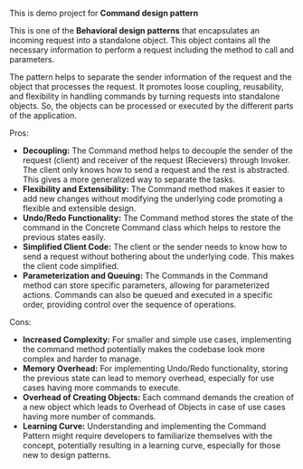 This is demo project for **Command design pattern**

This is one of the **Behavioral design patterns** that encapsulates an incoming request into a standalone object. This object contains all the necessary information to perform a request including the method to call and parameters.

The pattern helps to separate the sender information of the request and the object that processes the request. It promotes loose coupling, reusability, and flexibility in handling commands by turning requests into standalone objects. So, the objects can be processed or executed by the different parts of the application.

Pros:
* **Decoupling:** The Command method helps to decouple the sender of the request (client) and receiver of the request (Recievers) through Invoker. The client only knows how to send a request and the rest is abstracted. This gives a more generalized way to separate the tasks.
* **Flexibility and Extensibility:** The Command method makes it easier to add new changes without modifying the underlying code promoting a flexible and extensible design.
* **Undo/Redo Functionality:** The Command method stores the state of the command in the Concrete Command class which helps to restore the previous states easily.
* **Simplified Client Code:** The client or the sender needs to know how to send a request without bothering about the underlying code. This makes the client code simplified.
* **Parameterization and Queuing:** The Commands in the Command method can store specific parameters, allowing for parameterized actions. Commands can also be queued and executed in a specific order, providing control over the sequence of operations.

Cons:
* **Increased Complexity:** For smaller and simple use cases, implementing the command method potentially makes the codebase look more complex and harder to manage.
* **Memory Overhead:** For implementing Undo/Redo functionality, storing the previous state can lead to memory overhead, especially for use cases having more commands to execute.
* **Overhead of Creating Objects:** Each command demands the creation of a new object which leads to Overhead of Objects in case of use cases having more number of commands.
* **Learning Curve:** Understanding and implementing the Command Pattern might require developers to familiarize themselves with the concept, potentially resulting in a learning curve, especially for those new to design patterns.

